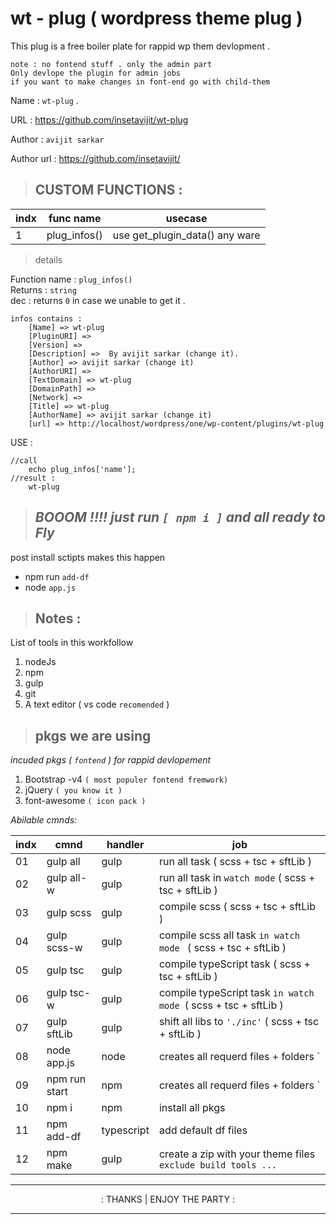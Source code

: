 # wt - plug ( wordpress theme plug )

This plug is a free boiler plate for rappid wp them devlopment .
    
    note : no fontend stuff . only the admin part
    Only devlope the plugin for admin jobs 
    if you want to make changes in font-end go with child-them 
Name : `wt-plug` .

URL : https://github.com/insetavijit/wt-plug

Author : `avijit sarkar`

Author url : https://github.com/insetavijit/

> ## CUSTOM FUNCTIONS :
indx|func name | usecase
--|--|--|
1|plug_infos() |use get_plugin_data() any ware

> details 

Function name : `plug_infos()` <br/>
Returns : `string` <br>
dec : returns `0` in case we unable to get it .
```
infos contains :
    [Name] => wt-plug
    [PluginURI] => 
    [Version] => 
    [Description] =>  By avijit sarkar (change it).
    [Author] => avijit sarkar (change it)
    [AuthorURI] => 
    [TextDomain] => wt-plug
    [DomainPath] => 
    [Network] => 
    [Title] => wt-plug
    [AuthorName] => avijit sarkar (change it)
    [url] => http://localhost/wordpress/one/wp-content/plugins/wt-plug

```
USE :

    //call
        echo plug_infos['name'];
    //result :
        wt-plug

> ## _BOOOM !!!! just run `[ npm i ]` and all ready to Fly_

post install sctipts makes this happen 
- npm run `add-df`
- node `app.js`

> ## Notes :

List of tools in this workfollow
1. nodeJs
2. npm
3. gulp
4. git
5. A text editor ( vs code `recomended` )

> ## pkgs we are using 

_incuded pkgs ( `fontend` ) for rappid devlopement_
1. Bootstrap -v4 `( most populer fontend fremwork)`
2. jQuery `( you know it )`
3. font-awesome `( icon pack )`

_Abilable cmnds:_

indx|cmnd |handler | job
---|---|---|---
01| gulp all | gulp | run all task ( scss + tsc + sftLib )
02| gulp all-w | gulp | run all task in ` watch mode ` ( scss + tsc + sftLib )
03| gulp scss | gulp | compile scss ( scss + tsc + sftLib )
04| gulp scss-w | gulp | compile scss  all task `in watch mode ` ( scss + tsc + sftLib )
05| gulp tsc | gulp | compile typeScript task ( scss + tsc + sftLib )
06| gulp tsc-w | gulp | compile typeScript task `in watch mode `( scss + tsc + sftLib )
07| gulp sftLib | gulp | shift all libs to ` './inc' ` ( scss + tsc + sftLib )
08| node app.js | node | creates all requerd files + folders `| auto create |`
09| npm run start | npm | creates all requerd files + folders `| auto create |
10| npm i |npm| install all pkgs
11 |npm add-df | typescript | add default df files 
12 |npm make | gulp | create a zip with your theme files `exclude build tools ...`



---
<p style="text-align: center;"> : THANKS | ENJOY THE PARTY : </p>

---